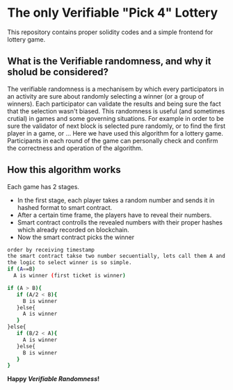 # The only Verifiable "Pick 4" Lottery

This repository contains proper solidity codes and a simple frontend for lottery game.

## What is the Verifiable randomness, and why it sholud be considered?

The verifiable randomness is a mechanisem by which every participators in an activity are sure about randomly selecting a winner (or a group of winners). Each participator can validate the results and being sure the fact that the selection wasn't biased.
This randomness is useful (and sometimes crutial) in games and some governing situations. For example in order to be sure the validator of next block is selected pure randomly, or to find the first player in a game, or ...
Here we have used this algorithm for a lottery game. Participants in each round of the game can personally check and confirm the correctness and operation of the algorithm.

## How this algorithm works

Each game has 2 stages.

- In the first stage, each player takes a random number and sends it in hashed format to smart contract.
- After a certain time frame, the players have to reveal their numbers.
- Smart contract controlls the revealed numbers with their proper hashes which already recorded on blockchain.
- Now the smart contract picks the winner

```sh
order by receiving timestamp
the smart contract takse two number secuentially, lets call them A and B
the logic to select winner is so simple.
if (A==B)
  A is winner (first ticket is winner)

if (A > B){
   if (A/2 < B){
     B is winner
   }else{
     A is winner
   }
}else{
   if (B/2 < A){
     A is winner
   }else{
     B is winner
   }
}

```

**Happy _Verifiable Randomness_!**
